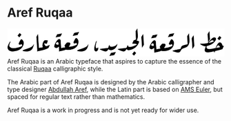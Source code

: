 Aref Ruqaa
==========

![Sample](documentation/sample.png)
Aref Ruqaa is an Arabic typeface that aspires to capture the essence of
the classical [Ruqaa][1] calligraphic style.

The Arabic part of Aref Ruqaa is designed by the Arabic calligrapher and type
designer [Abdullah Aref][2], while the Latin part is based on [AMS Euler][3],
but spaced for regular text rather than mathematics.

Aref Ruqaa is a work in progress and is not yet ready for wider use.

[1]: https://en.wikipedia.org/wiki/Ruqʿah_script
[2]: https://www.facebook.com/areffonts
[3]: https://en.wikipedia.org/wiki/AMS_Euler
